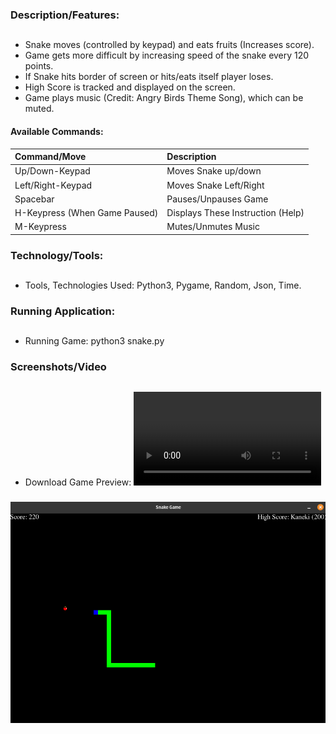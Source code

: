 ### Description/Features:
##
* Snake moves (controlled by keypad) and eats fruits (Increases score).
* Game gets more difficult by increasing speed of the snake every 120 points.
* If Snake hits border of screen or hits/eats itself player loses.
* High Score is tracked and displayed on the screen.
* Game plays music (Credit: Angry Birds Theme Song), which can be muted.

#### Available Commands:
| Command/Move                   | Description                      |
|:-------------------------------|:---------------------------------|
| Up/Down-Keypad                 | Moves Snake up/down              |
| Left/Right-Keypad              | Moves Snake Left/Right           |
| Spacebar                       | Pauses/Unpauses Game             |
| H-Keypress (When Game Paused)  | Displays These Instruction (Help)|
| M-Keypress                     | Mutes/Unmutes Music              |
  
### Technology/Tools:
##
* Tools, Technologies Used: Python3, Pygame, Random, Json, Time.

### Running Application:
##
* Running Game: python3 snake.py

### Screenshots/Video
##
* Download Game Preview: ![snake gameplay video](readme_display/snake.mp4)
###
![snake picture](readme_display/snake_game.png)
